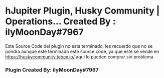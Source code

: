 # hJupiter Plugin, Husky Community | Operations... Created By : ilyMoonDay#7967

Este Source Code del plugin no esta terminado, les recuerdo que no se pondra aunque este terminado este source code, ya que este se vende en https://huskycommunity.tebex.io/
aqui lo pueden comprar sin problema.

<h3>Plugin Created By: ilyMoonDay#7967</h3>
